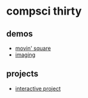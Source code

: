 # compsci thirty

## demos
- [movin' square](movingsquare)
- [imaging](imagedemo)
## projects
- [interactive project](interactivescene)